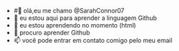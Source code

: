 - #👋 olá,eu me  chamo @SarahConnor07
- 👀 eu estou aqui para aprender a linguagem Github
- 🌱 eu estou aprendendo no momento (html)
- 💞️ procuro aprender Github
- 📫 vocẽ pode entrar em contato comigo pelo meu email

<!---
SarahConnor07/SarahConnor07 is a ✨ special ✨ repository because its `README.md` (this file) appears on your GitHub profile.
You can click the Preview link to take a look at your changes.
--->
